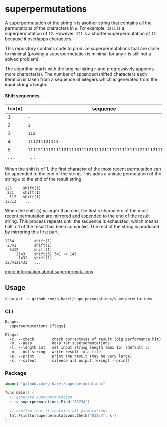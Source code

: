 # superpermutations

A superpermutation of the string `n` is another string that contains all the permutations of the characters in `n`. For example, `1221` is a superpermutation of `12`. However, `121` is a shorter superpermutation of `12` because it overlapps characters.

This repository contains code to produce superpermutations that are close to minimal (proving a superpermutation is minimal for any `n` is still not a solved problem).

The algorithm starts with the original string `n` and progressively appends more character(s). The number of appended/shifted characters each iteration is taken from a sequence of integers which is generated from the input string's length.

#### Shift sequences

| `len(n)` | sequence |
| --- | --- |
| 1 | `-` |
| 2 | `1` |
| 3 | `112` |
| 4 | `111211121113` |
| 5 | `111121111211112111131111211112111121111311112111121111211114` |
| `...` | `...` |

When the shift is of 1, the first character of the most recent permutation can be appended to the end of the string. This adds a unique permutation of the string `n` to the end of the result string.

```
123     shift(1)
 231    shift(1)
  312   shift(1)
12312   ...
```

When the shift (`s`) is larger than one, the first `s` characters of the most recent permutation are mirrored and appended to the end of the result string. This process repeats until the sequence is exhausted, which means half + 1 of the result has been computed. The rest of the string is produced by mirroring this first part.

```
1234         shift(1)
 2341        shift(1)
  3412       shift(1)
     2143    shift(3) 341 -> 143
      1432   shift(1)
1234121432   ...
```

[more information about superpermutations](http://www.njohnston.ca/2013/04/the-minimal-superpermutation-problem/)

## Usage

```shell
$ go get -u github.com/g-harel/superpermutations/superpermutations
```

### CLI

```
Usage:
  superpermutations [flags]

Flags:
  -c, --check        check correctness of result (big performance hit)
  -h, --help         help for superpermutations
  -l, --length int   set input string length (max 16) (default 5)
  -o, --out string   write result to a file
  -p, --print        print the result (may be very large)
  -s, --silent       silence all output (except --print)
```

### Package

```go
import "github.com/g-harel/superpermutations"

func main() {
  // generate superpermutation
  s := superpermutations.Find("01234")

  // confirm that it contains all permutations
  fmt.Println(superpermutations.Check("01234", s))
}
```